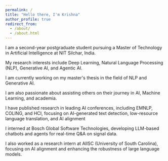 ```yaml
---
permalink: /
title: "Hello there, I'm Krishna"
author_profile: true
redirect_from: 
  - /about/
  - /about.html
---
```

I am a second-year postgraduate student pursuing a Master of Technology in Artificial Intelligence at NIT Silchar, India.

My research interests include Deep Learning, Natural Language Processing (NLP), Generative AI, and Agentic AI.

I am currently working on my master's thesis in the field of NLP and Generative AI.

I am also passionate about assisting others on their journey in AI, Machine Learning, and academia.

I have published research in leading AI conferences, including EMNLP, COLING, and HCI, focusing on AI-generated text detection, low-resource language translation, and AI alignment

I interned at Bosch Global Software Technologies, developing LLM-based chatbots and agents for real-time Q&A on signal data.

I also worked as a research intern at AIISC (University of South Carolina), focusing on AI alignment and enhancing the robustness of large language models.


